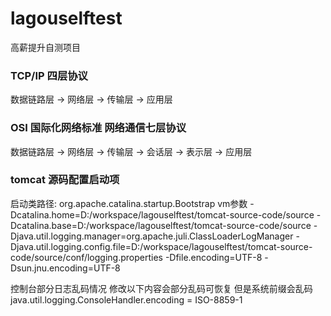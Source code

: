 # lagouselftest
高薪提升自测项目

### TCP/IP 四层协议

数据链路层 -> 网络层 -> 传输层 -> 应用层

### OSI 国际化网络标准 网络通信七层协议

数据链路层 -> 网络层 -> 传输层 -> 会话层 -> 表示层 -> 应用层

### tomcat 源码配置启动项
启动类路径:
org.apache.catalina.startup.Bootstrap
vm参数
-Dcatalina.home=D:/workspace/lagouselftest/tomcat-source-code/source
-Dcatalina.base=D:/workspace/lagouselftest/tomcat-source-code/source
-Djava.util.logging.manager=org.apache.juli.ClassLoaderLogManager
-Djava.util.logging.config.file=D:/workspace/lagouselftest/tomcat-source-code/source/conf/logging.properties
-Dfile.encoding=UTF-8
-Dsun.jnu.encoding=UTF-8

控制台部分日志乱码情况 修改以下内容会部分乱码可恢复 但是系统前缀会乱码
java.util.logging.ConsoleHandler.encoding = ISO-8859-1